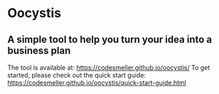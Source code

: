# Oocystis


## A simple tool to help you turn your idea into a business plan

The tool is available at: https://codesmeller.github.io/oocystis/
To get started, please check out the quick start guide: https://codesmeller.github.io/oocystis/quick-start-guide.html
